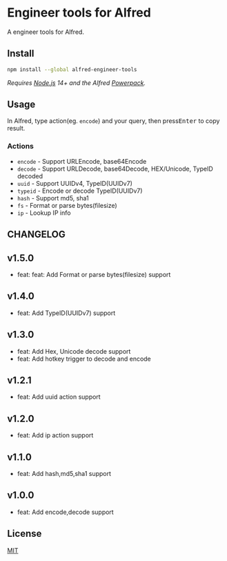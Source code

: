 # Engineer tools for Alfred

A engineer tools for Alfred.

## Install

```sh
npm install --global alfred-engineer-tools
```

*Requires [Node.js](https://nodejs.org) 14+ and the Alfred [Powerpack](https://www.alfredapp.com/powerpack/).*

## Usage

In Alfred, type action(eg. `encode`) and your query, then press<kbd>Enter</kbd> to copy result.

### Actions

- `encode` - Support URLEncode, base64Encode
- `decode` - Support URLDecode, base64Decode, HEX/Unicode, TypeID decoded
- `uuid` - Support UUIDv4, TypeID(UUIDv7)
- `typeid` - Encode or decode TypeID(UUIDv7)
- `hash` - Support md5, sha1
- `fs` - Format or parse bytes(filesize)
- `ip` - Lookup IP info



## CHANGELOG

## v1.5.0

- feat: feat: Add Format or parse bytes(filesize) support

## v1.4.0

- feat: Add TypeID(UUIDv7) support

## v1.3.0

- feat: Add Hex, Unicode decode support
- feat: Add hotkey trigger to decode and encode

## v1.2.1

- feat: Add uuid action support

## v1.2.0

- feat: Add ip action support

## v1.1.0

- feat: Add hash,md5,sha1 support

## v1.0.0

- feat: Add encode,decode support

## License

[MIT](https://choosealicense.com/licenses/mit/)
